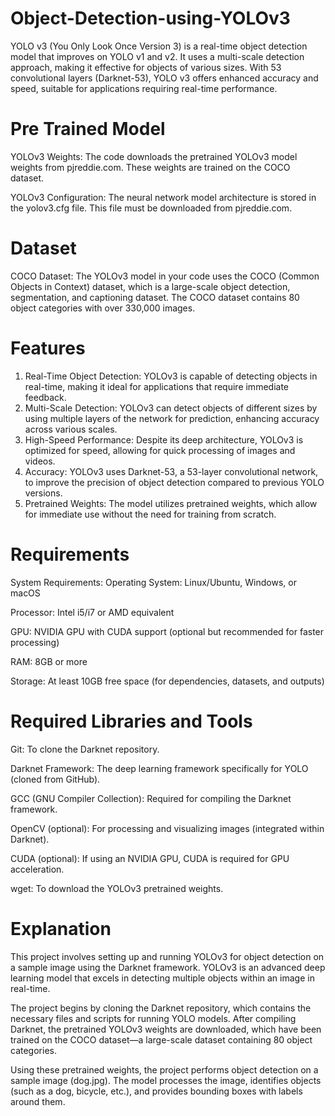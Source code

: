 # Object-Detection-using-YOLOv3
YOLO v3 (You Only Look Once Version 3) is a real-time object detection model that improves on YOLO v1 and v2. It uses a multi-scale detection approach, making it effective for objects of various sizes. With 53 convolutional layers (Darknet-53), YOLO v3 offers enhanced accuracy and speed, suitable for applications requiring real-time performance.

# Pre Trained Model
YOLOv3 Weights: The code downloads the pretrained YOLOv3 model weights from pjreddie.com. These weights are trained on the COCO dataset.

YOLOv3 Configuration: The neural network model architecture is stored in the yolov3.cfg file. This file must be downloaded from pjreddie.com.

# Dataset
COCO Dataset: The YOLOv3 model in your code uses the COCO (Common Objects in Context) dataset, which is a large-scale object detection, segmentation, and captioning dataset. The COCO dataset contains 80 object categories with over 330,000 images.

# Features
1. Real-Time Object Detection: YOLOv3 is capable of detecting objects in real-time, making it ideal for applications that require immediate feedback.
2. Multi-Scale Detection: YOLOv3 can detect objects of different sizes by using multiple layers of the network for prediction, enhancing accuracy across various scales.
3. High-Speed Performance: Despite its deep architecture, YOLOv3 is optimized for speed, allowing for quick processing of images and videos.
4. Accuracy: YOLOv3 uses Darknet-53, a 53-layer convolutional network, to improve the precision of object detection compared to previous YOLO versions.
5. Pretrained Weights: The model utilizes pretrained weights, which allow for immediate use without the need for training from scratch.

# Requirements
System Requirements:
Operating System: Linux/Ubuntu, Windows, or macOS

Processor: Intel i5/i7 or AMD equivalent

GPU: NVIDIA GPU with CUDA support (optional but recommended for faster processing)

RAM: 8GB or more

Storage: At least 10GB free space (for dependencies, datasets, and outputs)

# Required Libraries and Tools
Git: To clone the Darknet repository.

Darknet Framework: The deep learning framework specifically for YOLO (cloned from GitHub).

GCC (GNU Compiler Collection): Required for compiling the Darknet framework.

OpenCV (optional): For processing and visualizing images (integrated within Darknet).

CUDA (optional): If using an NVIDIA GPU, CUDA is required for GPU acceleration.

wget: To download the YOLOv3 pretrained weights.

# Explanation
This project involves setting up and running YOLOv3 for object detection on a sample image using the Darknet framework. YOLOv3 is an advanced deep learning model that excels in detecting multiple objects within an image in real-time.

The project begins by cloning the Darknet repository, which contains the necessary files and scripts for running YOLO models. After compiling Darknet, the pretrained YOLOv3 weights are downloaded, which have been trained on the COCO dataset—a large-scale dataset containing 80 object categories.

Using these pretrained weights, the project performs object detection on a sample image (dog.jpg). The model processes the image, identifies objects (such as a dog, bicycle, etc.), and provides bounding boxes with labels around them.
